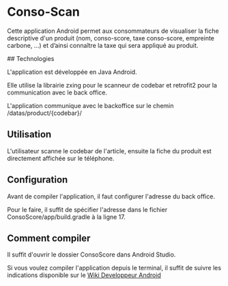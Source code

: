 # Conso-Scan

Cette application Android permet aux consommateurs de visualiser la fiche descriptive d'un produit (nom, conso-score, taxe conso-score, empreinte carbone, ...) et d’ainsi connaître la taxe qui sera appliqué au produit.

## Technologies

L'application est développée en Java Android.

Elle utilise la librairie zxing pour le scanneur de codebar et retrofit2 pour la communication avec le back office.

L'application communique avec le backoffice sur le chemin /datas/product/{codebar}/

## Utilisation

L'utilisateur scanne le codebar de l'article, ensuite la fiche du produit est directement affichée sur le téléphone.

## Configuration

Avant de compiler l'application, il faut configurer l'adresse du back office.

Pour le faire, il suffit de spécifier l'adresse dans le fichier ConsoScore/app/build.gradle à la ligne 17.

## Comment compiler

Il suffit d'ouvrir le dossier ConsoScore dans Android Studio.

Si vous voulez compiler l'application depuis le terminal, il suffit de suivre les indications disponible sur le [Wiki Developpeur Android](
https://developer.android.com/studio/build/building-cmdline)
